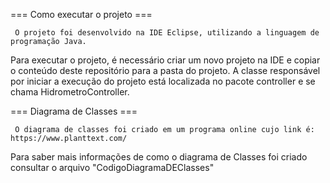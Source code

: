 === Como executar o projeto ===

     O projeto foi desenvolvido na IDE Eclipse, utilizando a linguagem de programação Java.
Para executar o projeto, é necessário criar um novo projeto na IDE e copiar o conteúdo deste repositório para a pasta do projeto.
A classe responsável por iniciar a execução do projeto está localizada no pacote controller e se chama HidrometroController.


=== Diagrama de Classes === 

     O diagrama de classes foi criado em um programa online cujo link é: https://www.planttext.com/
Para saber mais informações de como o diagrama de Classes foi criado consultar o arquivo "CodigoDiagramaDEClasses"

